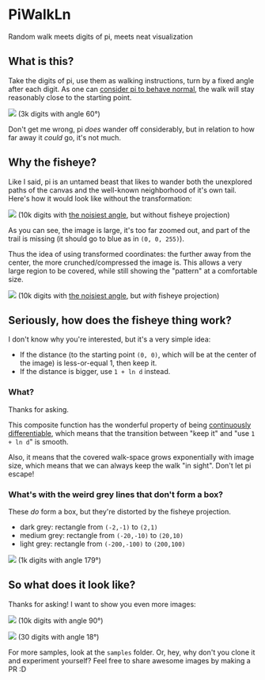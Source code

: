 # PiWalkLn

Random walk meets digits of pi, meets neat visualization

## What is this?

Take the digits of pi, use them as walking instructions, turn by a
fixed angle after each digit. As one can [consider pi to behave
normal](https://en.wikipedia.org/wiki/Pi#Properties), the walk will
stay reasonably close to the starting point.

![](/samples/pi_a1.04720_n0003000.png)
(3k digits with angle 60°)

Don't get me wrong, pi *does* wander off considerably, but in relation
to how far away it *could* go, it's not much.

## Why the fisheye?

Like I said, pi is an untamed beast that likes to wander both the
unexplored paths of the canvas and the well-known neighborhood of it's
own tail. Here's how it would look like without the transformation:

![](/samples/bad_4_128_64.png)
(10k digits with [the noisiest angle](https://www.wolframalpha.com/input/?i=180%C2%B0%2F%28golden+ratio%29), but without fisheye projection)

As you can see, the image is large, it's too far zoomed out, and part
of the trail is missing (it should go to blue as in `(0, 0, 255)`).

Thus the idea of using transformed coordinates: the further away from
the center, the more crunched/compressed the image is. This allows a
very large region to be covered, while still showing the "pattern" at a
comfortable size.

![](/samples/pi_a1.94161_n0010000.png)
(10k digits with [the noisiest angle](https://www.wolframalpha.com/input/?i=180%C2%B0%2F%28golden+ratio%29), but *with* fisheye projection)

## Seriously, how does the fisheye thing work?

I don't know why you're interested, but it's a very simple idea:
- If the distance (to the starting point `(0, 0)`, which will be at the
  center of the image) is less-or-equal 1, then keep it.
- If the distance is bigger, use `1 + ln d` instead.

### What?

Thanks for asking.

This composite function has the wonderful property of being
[continuously differentiable][C1],
which means that the transition between "keep it" and "use `1 + ln d`"
is smooth.

Also, it means that the covered walk-space grows exponentially with
image size, which means that we can always keep the walk "in sight".
Don't let pi escape!

[C1]: https://en.wikipedia.org/wiki/Differentiable_function#Differentiability_classes

### What's with the weird grey lines that don't form a box?

These *do* form a box, but they're distorted by the fisheye projection.
- dark grey: rectangle from `(-2,-1)` to `(2,1)`
- medium grey: rectangle from `(-20,-10)` to `(20,10)`
- light grey: rectangle from `(-200,-100)` to `(200,100)`

![](/samples/pi_a3.12414_n0001000.png)
(1k digits with angle 179°)

## So what does it look like?

Thanks for asking! I want to show you even more images:

![](/samples/pi_a1.57080_n0010000.png)
(10k digits with angle 90°)

![](/samples/pi_a0.31416_n0000030.png)
(30 digits with angle 18°)

For more samples, look at the `samples` folder. Or, hey, why don't you
clone it and experiment yourself? Feel free to share awesome images by
making a PR :D
